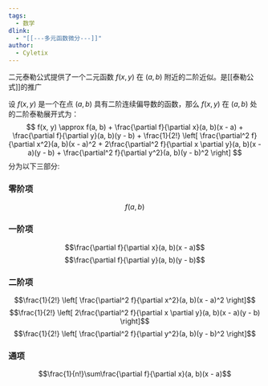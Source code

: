 ```yaml
---
tags:
  - 数学
dlink:
  - "[[---多元函数微分---]]"
author:
  - Cyletix
---
```

二元泰勒公式提供了一个二元函数 $f(x, y)$ 在 $(a, b)$ 附近的二阶近似。是[[泰勒公式]]的推广

设 $f(x, y)$ 是一个在点 $(a, b)$ 具有二阶连续偏导数的函数，那么 $f(x, y)$ 在 $(a, b)$ 处的二阶泰勒展开式为：
$$
f(x, y) \approx f(a, b) + \frac{\partial f}{\partial x}(a, b)(x - a) + \frac{\partial f}{\partial y}(a, b)(y - b) + \frac{1}{2!} \left[ \frac{\partial^2 f}{\partial x^2}(a, b)(x - a)^2 + 2\frac{\partial^2 f}{\partial x \partial y}(a, b)(x - a)(y - b) + \frac{\partial^2 f}{\partial y^2}(a, b)(y - b)^2 \right]
$$
分为以下三部分:
### 零阶项
$$f(a, b)$$
### 一阶项
$$\frac{\partial f}{\partial x}(a, b)(x - a)$$ $$\frac{\partial f}{\partial y}(a, b)(y - b)$$
### 二阶项
$$\frac{1}{2!} \left[ \frac{\partial^2 f}{\partial x^2}(a, b)(x - a)^2 \right]$$
$$\frac{1}{2!} \left[ 2\frac{\partial^2 f}{\partial x \partial y}(a, b)(x - a)(y - b) \right]$$
$$\frac{1}{2!} \left[ \frac{\partial^2 f}{\partial y^2}(a, b)(y - b)^2 \right]$$
### 通项
$$\frac{1}{n!}\sum\frac{\partial f}{\partial x}(a, b)(x - a)$$